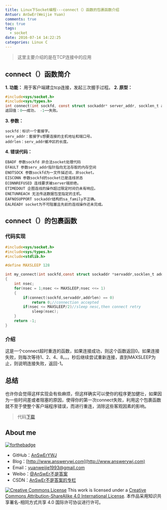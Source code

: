 ```yaml
---
title: Linux下Socket编程---connect（）函数的包裹函数介绍
Antuor: AnSwEr(Weijie Yuan)
comments: true
toc: true
tags:
  - socket
date: 2016-07-14 14:22:25
categories: Linux C
---
```


> 这里主要介绍的是在TCP连接中的应用

## connect（）函数简介

**1. 功能：** 用于客户端建立tcp连接，发起三次握手过程。
**2. 原型：**
```C
#include<sys/socket.h>
#include<sys/types.h>
int connect(int sockfd, const struct sockaddr* server_addr, socklen_t addrlen)
返回值：0──成功， -1──失败。
```
**3. 参数：**
```
sockfd：标识一个套接字。
serv_addr：套接字s想要连接的主机地址和端口号。
addrlen：serv_addr缓冲区的长度。
```
**4. 错误代码：**
```
EBADF 参数sockfd 非合法socket处理代码
EFAULT 参数serv_addr指针指向无法存取的内存空间
ENOTSOCK 参数sockfd为一文件描述词，非socket。
EISCONN 参数sockfd的socket已是连线状态
ECONNREFUSED 连线要求被server端拒绝。
ETIMEDOUT 企图连线的操作超过限定时间仍未有响应。
ENETUNREACH 无法传送数据包至指定的主机。
EAFNOSUPPORT sockaddr结构的sa_family不正确。
EALREADY socket为不可阻塞且先前的连线操作还未完成。
```

## connect（）的包裹函数
### 代码实现
```C
#include<sys/socket.h>
#include<sys/types.h>
#include<stdlib.h>

#define MAXSLEEP 128

int my_connect(int sockfd,const struct sockaddr *servaddr,socklen_t addrlen)
{
    int nsec;
    for(nsec = 1;nsec <= MAXSLEEP;nsec <<= 1)
    {
        if(connect(sockfd,servaddr,addrlen) == 0)
            return 0;//connection accepted
        if(nsec <= MAXSLEEP/2)//sleep nesc,then connect retry
            sleep(nsec);
    }
    return -1;
}
```

### 介绍
这是一个connect超时重连的函数，如果连接成功，则这个函数返回0。如果连接失败，则每次等待1、2、4、8。。。秒后继续尝试重新连接，直到MAXSLEEP为止，则说明连接失败，返回-1。

## 总结
也许你会觉得这样实现会有些麻烦，但这样确实可以使你的程序更加健壮，如果因为一些时间差或者阻塞的原因，使得你的第一次connect失败，利用这个包裹函数就不至于使整个客户端程序错误，而进行重连，消除这些客观因素的影响。

>代码[下载](https://github.com/AnSwErYWJ/DogFood/blob/master/C/network/client.c)

## About me
[![forthebadge](http://forthebadge.com/images/badges/ages-20-30.svg)](http://forthebadge.com)
- GitHub：[AnSwErYWJ](https://github.com/AnSwErYWJ)
- Blog：[http://www.answerywj.com](http://www.answerywj.com)
- Email：[yuanweijie1993@gmail.com](https://mail.google.com)
- Weibo：[@AnSwEr不是答案](http://weibo.com/1783591593)
- CSDN：[AnSwEr不是答案的专栏](http://blog.csdn.net/u011192270)

<a rel="license" href="http://creativecommons.org/licenses/by-sa/4.0/"><img alt="Creative Commons License" style="border-width:0" src="https://i.creativecommons.org/l/by-sa/4.0/88x31.png" /></a> This work is licensed under a <a rel="license" href="http://creativecommons.org/licenses/by-sa/4.0/">Creative Commons Attribution-ShareAlike 4.0 International License</a>.
本作品采用知识共享署名-相同方式共享 4.0 国际许可协议进行许可。






